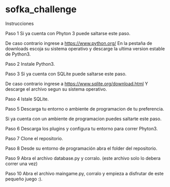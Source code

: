 # sofka_challenge

Instrucciones

Paso 1
Si ya cuenta con Phyton 3 puede saltarse este paso.

De caso contrario ingrese a https://www.python.org/
En la pestaña de downloads escoja su sistema operativo y descarge la ultima version estable de Python3.

Paso 2
Instale Python3.

Paso 3
Si ya cuenta con SQLite puede saltarse este paso.

De caso contrario ingrese a https://www.sqlite.org/download.html
Y descarge el archivo segun su sistema operativo.

Paso 4 
Istale SQLite.

Paso 5
Descarga tu entorno o ambiente de programacion de tu preferencia.

Si ya cuenta con un ambiente de programacion puedes saltarte este paso.

Paso 6
Descarga los plugins y configura tu entorno para correr Phyton3.

Paso 7
Clone el repositorio.

Paso 8
Desde su entorno de programación abra el folder del repositorio.

Paso 9
Abra el archivo database.py y corralo. (este archivo solo lo debera correr una vez)

Paso 10
Abra el archivo maingame.py, corralo y empieza a disfrutar de este pequeño juego :).


